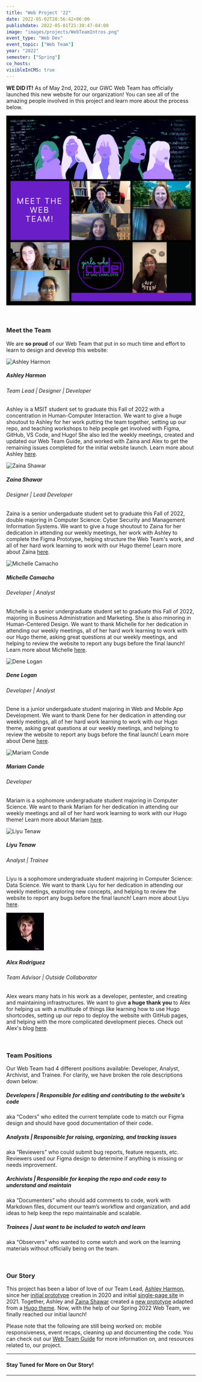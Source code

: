 ```yaml
---
title: "Web Project '22"
date: 2022-05-02T20:56:42+06:00
publishdate: 2022-05-01T21:30:47-04:00
image: "images/projects/WebTeamIntros.png"
event_type: "Web Dev"
event_topic: ["Web Team"]
year: "2022"
semester: ["Spring"]
co_hosts: 
visibleInCMS: true
---
```


**WE DID IT!** As of May 2nd, 2022, our GWC Web Team has officially launched this new website for our organization! You can see all of the amazing people involved in this project and learn more about the process below.

![Meet the Web Team](../../images/projects/WebTeamIntros.png)

&nbsp;


### Meet the Team
We are __so proud__ of our Web Team that put in so much time and effort to learn to design and develop this website:

![Ashley Harmon](../../images/team/web-team/Ashley-Harmon.png)
##### Ashley Harmon
###### Team Lead | Designer | Developer
Ashley is a MSIT student set to graduate this Fall of 2022 with a concentration in Human-Computer Interaction. We want to give a huge shoutout to Ashley for her work putting the team together, setting up our repo, and teaching workshops to help people get involved with Figma, GitHub, VS Code, and Hugo! She also led the weekly meetings, created and updated our Web Team Guide, and worked with Zaina and Alex to get the remaining issues completed for the initial website launch. Learn more about Ashley [here](https://www.linkedin.com/in/ashharmon/).



![Zaina Shawar](../../images/team/web-team/Zaina-Shawar.png)
##### Zaina Shawar
###### Designer | Lead Developer
Zaina is a senior undergaduate student set to graduate this Fall of 2022, double majoring in Computer Science: Cyber Security and Management Information Systems. We want to give a huge shoutout to Zaina for her dedication in attending our weekly meetings, her work with Ashley to complete the Figma Prototype, helping structure the Web Team's work, and all of her hard work learning to work with our Hugo theme! Learn more about Zaina [here](https://www.linkedin.com/in/zaina-shawar/).



![Michelle Camacho](../../images/team/web-team/Michelle-Camacho.png)
##### Michelle Camacho
###### Developer | Analyst
Michelle is a senior undergraduate student set to graduate this Fall of 2022, majoring in Business Administration and Marketing. She is also minoring in Human-Centered Design. We want to thank Michelle for her dedication in attending our weekly meetings, all of her hard work learning to work with our Hugo theme, asking great questions at our weekly meetings, and helping to review the website to report any bugs before the final launch! Learn more about Michelle [here](https://www.linkedin.com/in/camachomichelle/).



![Dene Logan](../../images/team/web-team/Dene-Logan.png)
##### Dene Logan
###### Developer | Analyst
Dene is a junior undergaduate student majoring in Web and Mobile App Development. We want to thank Dene for her dedication in attending our weekly meetings, all of her hard work learning to work with our Hugo theme, asking great questions at our weekly meetings, and helping to review the website to report any bugs before the final launch! Learn more about Dene [here](https://www.linkedin.com/in/dene-logan/).


![Mariam Conde](../../images/team/web-team/Mariam-Conde.png)
##### Mariam Conde
###### Developer
Mariam is a sophomore undergraduate student majoring in Computer Science. We want to thank Mariam for her dedication in attending our weekly meetings and all of her hard work learning to work with our Hugo theme! Learn more about Mariam [here](https://www.linkedin.com/in/mariam-conde-7b0a051a8/).


![Liyu Tenaw](../../images/team/web-team/Liyu-Tenaw.png)
##### Liyu Tenaw
###### Analyst | Trainee
Liyu is a sophomore undergraduate student majoring in Computer Science: Data Science. We want to thank Liyu for her dedication in attending our weekly meetings, exploring new concepts, and helping to review the website to report any bugs before the final launch! Learn more about Liyu [here](https://www.linkedin.com/in/liyu-tenaw-1836b31b4/).


![Alex Rodriguez](../../images/team/web-team/Alex-Rodriguez.png)
##### Alex Rodriguez
###### Team Advisor | Outside Collaborator
Alex wears many hats in his work as a developer, pentester, and creating and maintaining infrastructures. We want to give **a huge thank you** to Alex for helping us with a multitude of things like learning how to use Hugo shortcodes, setting up our repo to deploy the website with GitHub pages, and helping with the more complicated development pieces. Check out Alex's blog [here](https://elrey.casa/me).

&nbsp;



### Team Positions
Our Web Team had 4 different positions available: Developer, Analyst, Archivist, and Trainee. For clarity, we have broken the role descriptions down below:

##### **Developers** | Responsible for editing and contributing to the website’s code
aka “Coders” who edited the current template code to match our Figma design and should have good documentation of their code.


##### **Analysts** | Responsible for raising, organizing, and tracking issues
aka “Reviewers” who could submit bug reports, feature requests, etc. Reviewers used our Figma design to determine if anything is missing or needs improvement.

##### **Archivists** | Responsible for keeping the repo and code easy to understand and maintain
aka “Documenters” who should add comments to code, work with Markdown files, document our team’s workflow and organization, and add ideas to help keep the repo maintainable and scalable.

##### **Trainees** | Just want to be included to watch and learn
aka “Observers” who wanted to come watch and work on the learning materials without officially being on the team.


&nbsp;


### Our Story
This project has been a labor of love of our Team Lead, [Ashley Harmon](https://www.linkedin.com/in/ashharmon/), since her [initial prototype](https://youtu.be/6yToLcz0ufo) creation in 2020 and initial [single-page site](https://gwc-uncc.github.io/myportfolio/) in 2021. Together, Ashley and [Zaina Shawar](https://www.linkedin.com/in/zaina-shawar/) created a [new prototype](https://www.figma.com/proto/YcMIVm9QH4AwPdtsDZqeQW/GWC-Website-Prototype?node-id=314%3A1042&scaling=scale-down-width&page-id=238%3A733&starting-point-node-id=314%3A1293) adapted from a [Hugo theme](https://themes.gohugo.io/themes/roxo-hugo/). Now, with the help of our Spring 2022 Web Team, we finally reached our initial launch!

Please note that the following are still being worked on: mobile responsiveness, event recaps, cleaning up and documenting the code. You can check out our [Web Team Guide](https://docs.google.com/document/d/1sxgaEG-Hd6xzkNaAmkmxFyy-j7IfFRTG25rmfYCoOFg/edit#) for more information on, and resources related to, our project.

<!-- ##### Fall 2020 
Girls Who Code at UNCC needed a website, and we had a Prototype Showcase where we would build a website based on the winning prototype in Fall 2020.

##### Spring 2021
In 2021, we began learning to use VS Code, GitHub, and a Hugo template (so we didn’t have to build from scratch). We also learned to use Figma to document our design plan.

##### Fall 2021
In

##### Spring 2022 
In the Spring of 2022, we officially dove into the development process! -->

---
#### Stay Tuned for More on Our Story!

---
